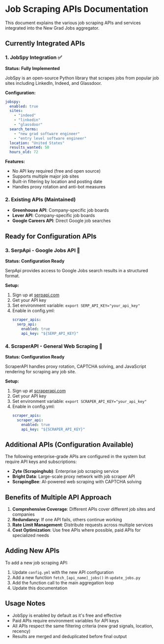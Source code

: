 # Job Scraping APIs Documentation

This document explains the various job scraping APIs and services integrated into the New Grad Jobs aggregator.

## Currently Integrated APIs

### 1. JobSpy Integration ✅
**Status: Fully Implemented**

JobSpy is an open-source Python library that scrapes jobs from popular job sites including LinkedIn, Indeed, and Glassdoor.

**Configuration:**
```yaml
jobspy:
  enabled: true
  sites:
    - "indeed" 
    - "linkedin"
    - "glassdoor"
  search_terms:
    - "new grad software engineer"
    - "entry level software engineer"
  location: "United States"
  results_wanted: 50
  hours_old: 72
```

**Features:**
- No API key required (free and open source)
- Supports multiple major job sites
- Built-in filtering by location and posting date
- Handles proxy rotation and anti-bot measures

### 2. Existing APIs (Maintained)
- **Greenhouse API**: Company-specific job boards
- **Lever API**: Company-specific job boards  
- **Google Careers API**: Direct Google job searches

## Ready for Configuration APIs

### 3. SerpApi - Google Jobs API 🚧
**Status: Configuration Ready**

SerpApi provides access to Google Jobs search results in a structured format.

**Setup:**
1. Sign up at [serpapi.com](https://serpapi.com)
2. Get your API key
3. Set environment variable: `export SERP_API_KEY="your_api_key"`
4. Enable in config.yml:
   ```yaml
   scraper_apis:
     serp_api:
       enabled: true
       api_key: "${SERP_API_KEY}"
   ```

### 4. ScraperAPI - General Web Scraping 🚧
**Status: Configuration Ready**

ScraperAPI handles proxy rotation, CAPTCHA solving, and JavaScript rendering for scraping any job site.

**Setup:**
1. Sign up at [scraperapi.com](https://scraperapi.com)
2. Get your API key
3. Set environment variable: `export SCRAPER_API_KEY="your_api_key"`
4. Enable in config.yml:
   ```yaml
   scraper_apis:
     scraper_api:
       enabled: true
       api_key: "${SCRAPER_API_KEY}"
   ```

## Additional APIs (Configuration Available)

The following enterprise-grade APIs are configured in the system but require API keys and subscriptions:

- **Zyte (Scrapinghub)**: Enterprise job scraping service
- **Bright Data**: Large-scale proxy network with job scraper API
- **ScrapingBee**: AI-powered web scraping with CAPTCHA solving

## Benefits of Multiple API Approach

1. **Comprehensive Coverage**: Different APIs cover different job sites and companies
2. **Redundancy**: If one API fails, others continue working
3. **Rate Limit Management**: Distribute requests across multiple services
4. **Cost Optimization**: Use free APIs where possible, paid APIs for specialized needs

## Adding New APIs

To add a new job scraping API:

1. Update `config.yml` with the new API configuration
2. Add a new function `fetch_[api_name]_jobs()` in `update_jobs.py`
3. Add the function call to the main aggregation loop
4. Update this documentation

## Usage Notes

- JobSpy is enabled by default as it's free and effective
- Paid APIs require environment variables for API keys
- All APIs respect the same filtering criteria (new grad signals, location, recency)
- Results are merged and deduplicated before final output